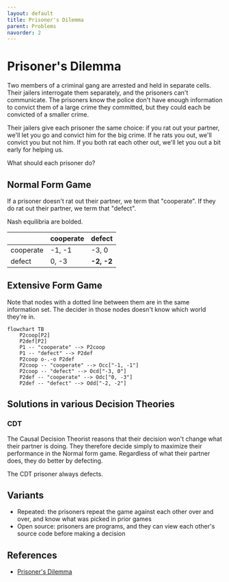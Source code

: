 ```yaml
---
layout: default
title: Prisoner's Dilemma
parent: Problems
navorder: 2
---
```


# Prisoner's Dilemma

Two members of a criminal gang are arrested and held in separate cells. Their jailers interrogate them separately, and the prisoners can't communicate. The prisoners know the police don't have enough information to convict them of a large crime they committed, but they could each be convicted of a smaller crime.

Their jailers give each prisoner the same choice: if you rat out your partner, we'll let you go and convict him for the big crime. If he rats you out, we'll convict you but not him. If you both rat each other out, we'll let you out a bit early for helping us.

What should each prisoner do?

## Normal Form Game

If a prisoner doesn't rat out their partner, we term that "cooperate". If they do rat out their partner, we term that "defect".

Nash equilibria are bolded.

| | cooperate | defect |
|---|---|---|
| cooperate | -1, -1 | -3, 0 |
| defect  | 0, -3 | **-2, -2** |

## Extensive Form Game

Note that nodes with a dotted line between them are in the same information set. The decider in those nodes doesn't know which world they're in.

```mermaid
flowchart TB
	P2coop[P2]
	P2def[P2]
	P1 -- "cooperate" --> P2coop
	P1 -- "defect" --> P2def
	P2coop o-.-o P2def
	P2coop -- "cooperate" --> Occ["-1, -1"]
	P2coop -- "defect" --> Ocd["-3, 0"]
	P2def -- "cooperate" --> Odc["0, -3"]
	P2def -- "defect" --> Odd["-2, -2"]
```

## Solutions in various Decision Theories

### CDT

The Causal Decision Theorist reasons that their decision won't change what their partner is doing. They therefore decide simply to maximize their performance in the Normal form game. Regardless of what their partner does, they do better by defecting.

The CDT prisoner always defects.

## Variants

* Repeated: the prisoners repeat the game against each other over and over, and know what was picked in prior games
* Open source: prisoners are programs, and they can view each other's source code before making a decision

## References

* [Prisoner's Dilemma](https://en.wikipedia.org/wiki/Prisoner's_dilemma)
